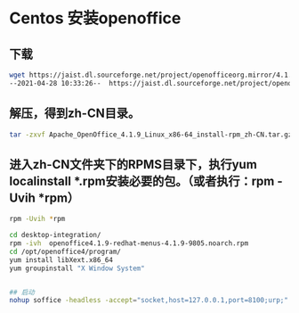 # Centos 安装openoffice

## 下载

```bash
wget https://jaist.dl.sourceforge.net/project/openofficeorg.mirror/4.1.9/binaries/zh-CN/Apache_OpenOffice_4.1.9_Linux_x86-64_install-rpm_zh-CN.tar.gz
--2021-04-28 10:33:26--  https://jaist.dl.sourceforge.net/project/openofficeorg.mirror/4.1.9/binaries/zh-CN/Apache_OpenOffice_4.1.9_Linux_x86-64_install-rpm_zh-CN.tar.gz
```

## 解压，得到zh-CN目录。

```bash
tar -zxvf Apache_OpenOffice_4.1.9_Linux_x86-64_install-rpm_zh-CN.tar.gz 
```



##  进入zh-CN文件夹下的RPMS目录下，执行yum localinstall *.rpm安装必要的包。（或者执行：rpm -Uvih *rpm）

```bash
rpm -Uvih *rpm

cd desktop-integration/
rpm -ivh  openoffice4.1.9-redhat-menus-4.1.9-9805.noarch.rpm
cd /opt/openoffice4/program/
yum install libXext.x86_64
yum groupinstall "X Window System"


## 启动
nohup soffice -headless -accept="socket,host=127.0.0.1,port=8100;urp;" -nofirststartwizard &
```



